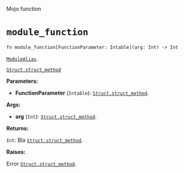 Mojo function

# `module_function`

```mojo
fn module_function[FunctionParameter: Intable](arg: Int) -> Int
```

[`ModuleAlias`](_index.md#aliases).

[`Struct.struct_method`](Struct-.md#struct_method)

**Parameters:**

- **FunctionParameter** (`Intable`): [`Struct.struct_method`](Struct-.md#struct_method).

**Args:**

- **arg** (`Int`): [`Struct.struct_method`](Struct-.md#struct_method).

**Returns:**

`Int`: Bla [`Struct.struct_method`](Struct-.md#struct_method).

**Raises:**

Error [`Struct.struct_method`](Struct-.md#struct_method).

